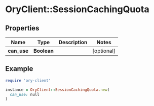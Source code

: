 # OryClient::SessionCachingQuota

## Properties

| Name | Type | Description | Notes |
| ---- | ---- | ----------- | ----- |
| **can_use** | **Boolean** |  | [optional] |

## Example

```ruby
require 'ory-client'

instance = OryClient::SessionCachingQuota.new(
  can_use: null
)
```


